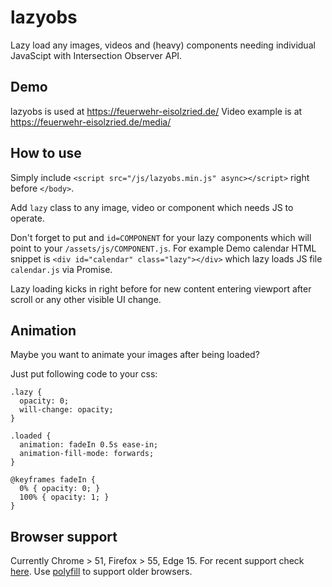 # lazyobs
Lazy load any images, videos and (heavy) components needing individual JavaScipt with Intersection Observer API.

## Demo
lazyobs is used at https://feuerwehr-eisolzried.de/
Video example is at https://feuerwehr-eisolzried.de/media/

## How to use
Simply include `<script src="/js/lazyobs.min.js" async></script>` right before `</body>`.

Add `lazy` class to any image, video or component which needs JS to operate.

Don't forget to put and `id=COMPONENT` for your lazy components which will point to your `/assets/js/COMPONENT.js`. For example Demo calendar HTML snippet is `<div id="calendar" class="lazy"></div>` which lazy loads JS file `calendar.js` via Promise.

Lazy loading kicks in right before for new content entering viewport after scroll or any other visible UI change.

## Animation
Maybe you want to animate your images after being loaded?

Just put following code to your css:
```
.lazy {
  opacity: 0;
  will-change: opacity;
}

.loaded {
  animation: fadeIn 0.5s ease-in;
  animation-fill-mode: forwards;
}

@keyframes fadeIn {
  0% { opacity: 0; }
  100% { opacity: 1; }
}
```

## Browser support
Currently Chrome > 51, Firefox > 55, Edge 15. For recent support check [here](https://caniuse.com/#search=IntersectionObserver). Use [polyfill](https://github.com/w3c/IntersectionObserver/tree/master/polyfill) to support older browsers.
